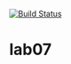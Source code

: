 [![Build Status](https://travis-ci.org/Docik99/lab05.svg?branch=master)](https://travis-ci.org/Docik99/lab05)
# lab07
